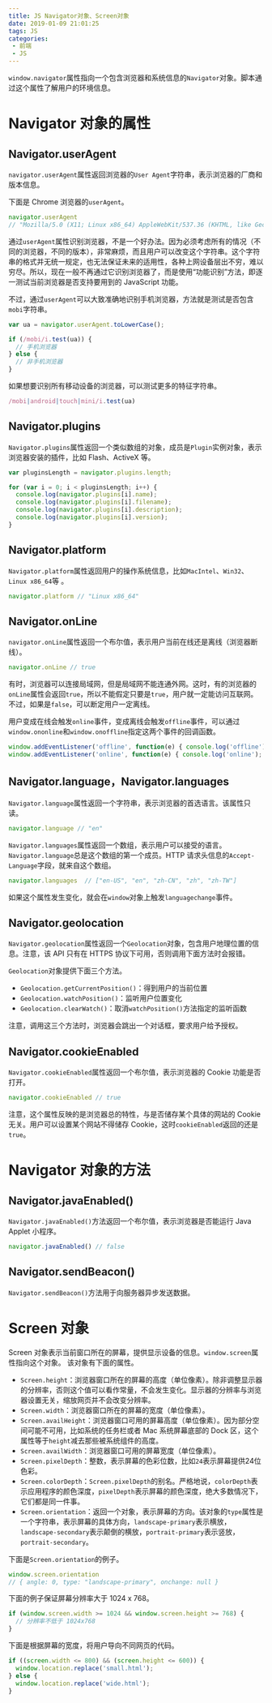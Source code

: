 ```yaml
---
title: JS Navigator对象、Screen对象
date: 2019-01-09 21:01:25
tags: JS
categories: 
 - 前端
 - JS
---
```


`window.navigator`属性指向一个包含浏览器和系统信息的`Navigator`对象。脚本通过这个属性了解用户的环境信息。
# Navigator 对象的属性
## Navigator.userAgent
`navigator.userAgent`属性返回浏览器的`User Agent`字符串，表示浏览器的厂商和版本信息。

下面是 Chrome 浏览器的`userAgent`。
```javascript
navigator.userAgent
// "Mozilla/5.0 (X11; Linux x86_64) AppleWebKit/537.36 (KHTML, like Gecko) Chrome/29.0.1547.57 Safari/537.36"
```
通过`userAgent`属性识别浏览器，不是一个好办法。因为必须考虑所有的情况（不同的浏览器，不同的版本），非常麻烦，而且用户可以改变这个字符串。这个字符串的格式并无统一规定，也无法保证未来的适用性，各种上网设备层出不穷，难以穷尽。所以，现在一般不再通过它识别浏览器了，而是使用“功能识别”方法，即逐一测试当前浏览器是否支持要用到的 JavaScript 功能。

不过，通过`userAgent`可以大致准确地识别手机浏览器，方法就是测试是否包含`mobi`字符串。
```javascript
var ua = navigator.userAgent.toLowerCase();

if (/mobi/i.test(ua)) {
  // 手机浏览器
} else {
  // 非手机浏览器
}
```
如果想要识别所有移动设备的浏览器，可以测试更多的特征字符串。
```javascript
/mobi|android|touch|mini/i.test(ua)
```
## Navigator.plugins
`Navigator.plugins`属性返回一个类似数组的对象，成员是`Plugin`实例对象，表示浏览器安装的插件，比如 Flash、ActiveX 等。
```javascript
var pluginsLength = navigator.plugins.length;

for (var i = 0; i < pluginsLength; i++) {
  console.log(navigator.plugins[i].name);
  console.log(navigator.plugins[i].filename);
  console.log(navigator.plugins[i].description);
  console.log(navigator.plugins[i].version);
}
```
## Navigator.platform
`Navigator.platform`属性返回用户的操作系统信息，比如`MacIntel`、`Win32`、`Linux x86_64`等 。
```javascript
navigator.platform // "Linux x86_64"
```
## Navigator.onLine
`navigator.onLine`属性返回一个布尔值，表示用户当前在线还是离线（浏览器断线）。
```javascript
navigator.onLine // true
```
有时，浏览器可以连接局域网，但是局域网不能连通外网。这时，有的浏览器的`onLine`属性会返回`true`，所以不能假定只要是`true`，用户就一定能访问互联网。不过，如果是`false`，可以断定用户一定离线。

用户变成在线会触发`online`事件，变成离线会触发`offline`事件，可以通过`window.ononline`和`window.onoffline`指定这两个事件的回调函数。
```javascript
window.addEventListener('offline', function(e) { console.log('offline'); });
window.addEventListener('online', function(e) { console.log('online'); });
```
## Navigator.language，Navigator.languages
`Navigator.language`属性返回一个字符串，表示浏览器的首选语言。该属性只读。
```javascript
navigator.language // "en"
```
`Navigator.languages`属性返回一个数组，表示用户可以接受的语言。`Navigator.language`总是这个数组的第一个成员。HTTP 请求头信息的`Accept-Language`字段，就来自这个数组。
```javascript
navigator.languages  // ["en-US", "en", "zh-CN", "zh", "zh-TW"]
```
如果这个属性发生变化，就会在`window`对象上触发`languagechange`事件。
## Navigator.geolocation
`Navigator.geolocation`属性返回一个`Geolocation`对象，包含用户地理位置的信息。注意，该 API 只有在 HTTPS 协议下可用，否则调用下面方法时会报错。

`Geolocation`对象提供下面三个方法。
- `Geolocation.getCurrentPosition()`：得到用户的当前位置
- `Geolocation.watchPosition()`：监听用户位置变化
- `Geolocation.clearWatch()`：取消`watchPosition()`方法指定的监听函数

注意，调用这三个方法时，浏览器会跳出一个对话框，要求用户给予授权。
## Navigator.cookieEnabled
`Navigator.cookieEnabled`属性返回一个布尔值，表示浏览器的 Cookie 功能是否打开。
```javascript
navigator.cookieEnabled // true
```
注意，这个属性反映的是浏览器总的特性，与是否储存某个具体的网站的 Cookie 无关。用户可以设置某个网站不得储存 Cookie，这时`cookieEnabled`返回的还是`true`。
# Navigator 对象的方法
## Navigator.javaEnabled()
`Navigator.javaEnabled()`方法返回一个布尔值，表示浏览器是否能运行 Java Applet 小程序。
```javascript
navigator.javaEnabled() // false
```
## Navigator.sendBeacon()
`Navigator.sendBeacon()`方法用于向服务器异步发送数据。
# Screen 对象
Screen 对象表示当前窗口所在的屏幕，提供显示设备的信息。`window.screen`属性指向这个对象。
该对象有下面的属性。
- `Screen.height`：浏览器窗口所在的屏幕的高度（单位像素）。除非调整显示器的分辨率，否则这个值可以看作常量，不会发生变化。显示器的分辨率与浏览器设置无关，缩放网页并不会改变分辨率。
- `Screen.width`：浏览器窗口所在的屏幕的宽度（单位像素）。
- `Screen.availHeight`：浏览器窗口可用的屏幕高度（单位像素）。因为部分空间可能不可用，比如系统的任务栏或者 Mac 系统屏幕底部的 Dock 区，这个属性等于`height`减去那些被系统组件的高度。
- `Screen.availWidth`：浏览器窗口可用的屏幕宽度（单位像素）。
- `Screen.pixelDepth`：整数，表示屏幕的色彩位数，比如`24`表示屏幕提供24位色彩。
- `Screen.colorDepth`：`Screen.pixelDepth`的别名。严格地说，`colorDepth`表示应用程序的颜色深度，`pixelDepth`表示屏幕的颜色深度，绝大多数情况下，它们都是同一件事。
- `Screen.orientation`：返回一个对象，表示屏幕的方向。该对象的`type`属性是一个字符串，表示屏幕的具体方向，`landscape-primary`表示横放，`landscape-secondary`表示颠倒的横放，`portrait-primary`表示竖放，`portrait-secondary`。

下面是`Screen.orientation`的例子。
```javascript
window.screen.orientation
// { angle: 0, type: "landscape-primary", onchange: null }
```
下面的例子保证屏幕分辨率大于 1024 x 768。
```javascript
if (window.screen.width >= 1024 && window.screen.height >= 768) {
  // 分辨率不低于 1024x768
}
```
下面是根据屏幕的宽度，将用户导向不同网页的代码。
```javascript
if ((screen.width <= 800) && (screen.height <= 600)) {
  window.location.replace('small.html');
} else {
  window.location.replace('wide.html');
}
```